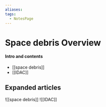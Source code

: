 ```yaml
---
aliases: 
tags:
  - NotesPage
---
```


# Space debris Overview

#### Intro and contents
- [[space debris]]
- [[IDAC]] 


## Expanded articles

![[space debris]]
![[IDAC]] 